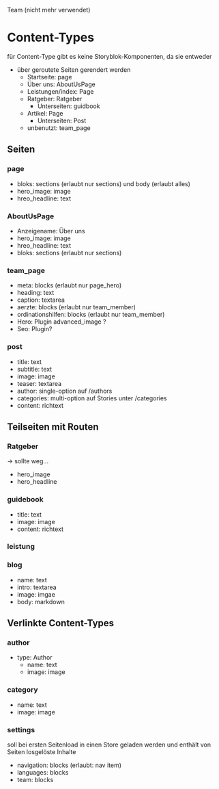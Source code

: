 
Team (nicht mehr verwendet)

# Content-Types

für Content-Type gibt es keine Storyblok-Komponenten, da sie entweder
* über geroutete Seiten gerendert werden
  * Startseite: page
  * Über uns: AboutUsPage
  * Leistungen/index: Page
  * Ratgeber: Ratgeber
    * Unterseiten: guidbook 
  * Artikel: Page
    * Unterseiten: Post
  * unbenutzt: team_page 

## Seiten

### page
* bloks: sections (erlaubt nur sections) und body (erlaubt alles)
* hero_image: image
* hreo_headline: text

### AboutUsPage
* Anzeigename: Über uns
* hero_image: image
* hreo_headline: text
* bloks: sections (erlaubt nur sections)

### team_page
* meta: blocks (erlaubt nur page_hero)
* heading: text
* caption: textarea
* aerzte: blocks (erlaubt nur team_member)
* ordinationshilfen: blocks (erlaubt nur team_member)
* Hero: Plugin advanced_image ?
* Seo: Plugin?

### post

  * title: text
  * subtitle: text
  * image: image
  * teaser: textarea
  * author: single-option auf /authors
  * categories: multi-option auf Stories unter /categories
  * content: richtext  


## Teilseiten mit Routen

### Ratgeber
-> sollte weg...
   * hero_image
   * hero_headline

### guidebook
 * title: text
 * image: image
 * content: richtext 

### leistung

### blog
  * name: text
  * intro: textarea
  * image: imgae
  * body: markdown 

## Verlinkte Content-Types

### author
 * type: Author
   * name: text
   * image: image

### category
* name: text
* image: image




### settings
soll bei ersten Seitenload in einen Store geladen werden und enthält von Seiten losgelöste Inhalte
* navigation: blocks (erlaubt: nav item)
* languages: blocks
*  team: blocks
